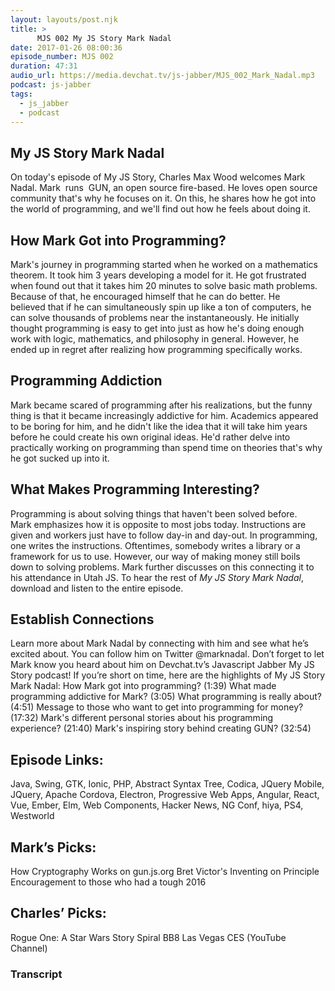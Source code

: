 ```yaml
---
layout: layouts/post.njk
title: >
      MJS 002 My JS Story Mark Nadal
date: 2017-01-26 08:00:36
episode_number: MJS 002
duration: 47:31
audio_url: https://media.devchat.tv/js-jabber/MJS_002_Mark_Nadal.mp3
podcast: js-jabber
tags: 
  - js_jabber
  - podcast
---
```


## My JS Story&nbsp;Mark Nadal
On today's episode of My JS Story, Charles Max Wood welcomes Mark Nadal. Mark &nbsp;runs&nbsp;&nbsp;GUN, an open source fire-based. He loves open source community that's why he focuses on it. On this, he shares how he got into the world of programming, and we'll find out how he feels about doing it.
## How Mark Got into Programming?
Mark's journey in programming started when he worked on a mathematics theorem. It took him 3 years developing a model for it. He got frustrated when found out that it takes him 20 minutes to solve basic math problems. Because of that, he encouraged&nbsp;himself that he can do better. He believed&nbsp;that if he can simultaneously spin up like a ton of computers, he can solve thousands of problems near the instantaneously. He initially thought programming is easy to get into just as how he's doing enough work with logic, mathematics, and philosophy in general. However, he ended up in regret after realizing how programming specifically works.
## Programming Addiction
Mark became scared of programming after his realizations, but the funny thing is that it became increasingly addictive for him. Academics appeared to be boring for him, and he didn't like the idea that it will take him years before he could create his own original ideas. He'd rather delve into practically working on programming than spend time on theories that's why he got sucked up into it.
## What Makes Programming Interesting?
Programming is about solving things that haven't been solved before. Mark&nbsp;emphasizes how it is opposite to most jobs today. Instructions are given and workers just have to follow day-in and day-out. In programming, one writes&nbsp;the&nbsp;instructions. Oftentimes, somebody writes a library or a framework for us to use.&nbsp;However, our way of making money still boils down to solving problems. Mark further discusses&nbsp;on this connecting it to his attendance in Utah JS. To hear the rest of _My JS Story Mark Nadal_, download and listen&nbsp;to the entire episode.
## Establish Connections
Learn more about Mark Nadal by connecting with him&nbsp;and see what he’s excited about. You can follow him on&nbsp;Twitter @marknadal. Don’t forget to let Mark&nbsp;know you heard about him on Devchat.tv’s Javascript Jabber My JS Story podcast! If you’re short on time, here are the highlights of My JS Story Mark Nadal: How Mark got&nbsp;into programming? (1:39) What made programming addictive for Mark? (3:05) What programming is really about? (4:51) Message to those who want to get into programming for money? (17:32) Mark's different personal stories about his programming experience? (21:40) Mark's inspiring story behind creating GUN? (32:54)
## Episode Links:
Java, Swing, GTK, Ionic, PHP, Abstract Syntax Tree, Codica, JQuery Mobile, JQuery, Apache Cordova, Electron, Progressive Web Apps, Angular, React, Vue, Ember, Elm, Web Components, Hacker News, NG Conf, hiya, PS4, Westworld
## Mark’s Picks:
How Cryptography Works on gun.js.org Bret Victor's&nbsp;Inventing&nbsp;on Principle Encouragement to those who had a tough 2016
## Charles’ Picks:
Rogue One: A&nbsp;Star Wars Story Spiral BB8 Las Vegas CES (YouTube Channel)

### Transcript


